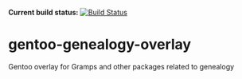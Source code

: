 **Current build status:** [![Build Status](https://travis-ci.org/tecknicaltom/gentoo-genealogy-overlay.svg)](https://travis-ci.org/tecknicaltom/gentoo-genealogy-overlay)

# gentoo-genealogy-overlay
Gentoo overlay for Gramps and other packages related to genealogy
